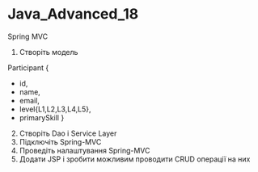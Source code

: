 # Java_Advanced_18
Spring MVC

1. Створіть модель

Participant {
   * id,
   * name,
   * email,
   * level{L1,L2,L3,L4,L5},
   * primarySkill
} 


2. Створіть Dao і Service Layer
3. Підключіть Spring-MVC
4. Проведіть налаштування Spring-MVC
5. Додати JSP і зробити можливим проводити CRUD операції на них 

